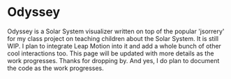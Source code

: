 Odyssey
========

Odyssey is a Solar System visualizer written on top of the popular 'jsorrery' for my class project on teaching children about the Solar System. It is still WIP. I plan to integrate Leap Motion into it and add a whole bunch of other cool interactions too. This page will be updated with more details as the work progresses. Thanks for dropping by. And yes, I do plan to document the code as the work progresses.